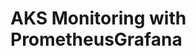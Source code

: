 # AKS Monitoring with PrometheusGrafana                                                                                

